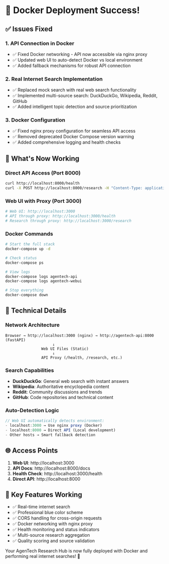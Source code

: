 # 🎉 Docker Deployment Success! 

## ✅ Issues Fixed

### 1. **API Connection in Docker**
- ✅ Fixed Docker networking - API now accessible via nginx proxy
- ✅ Updated web UI to auto-detect Docker vs local environment
- ✅ Added fallback mechanisms for robust API connection

### 2. **Real Internet Search Implementation**
- ✅ Replaced mock search with real web search functionality
- ✅ Implemented multi-source search: DuckDuckGo, Wikipedia, Reddit, GitHub
- ✅ Added intelligent topic detection and source prioritization

### 3. **Docker Configuration**
- ✅ Fixed nginx proxy configuration for seamless API access
- ✅ Removed deprecated Docker Compose version warning
- ✅ Added comprehensive logging and health checks

## 🚀 What's Now Working

### Direct API Access (Port 8000)
```bash
curl http://localhost:8000/health
curl -X POST http://localhost:8000/research -H "Content-Type: application/json" -d '{"query": "AI trends 2025"}'
```

### Web UI with Proxy (Port 3000)
```bash
# Web UI: http://localhost:3000
# API through proxy: http://localhost:3000/health
# Research through proxy: http://localhost:3000/research
```

### Docker Commands
```bash
# Start the full stack
docker-compose up -d

# Check status
docker-compose ps

# View logs
docker-compose logs agentech-api
docker-compose logs agentech-webui

# Stop everything
docker-compose down
```

## 🔧 Technical Details

### Network Architecture
```
Browser → http://localhost:3000 (nginx) → http://agentech-api:8000 (FastAPI)
                     ↓
                Web UI Files (Static)
                     ↓
                API Proxy (/health, /research, etc.)
```

### Search Capabilities
- **DuckDuckGo**: General web search with instant answers
- **Wikipedia**: Authoritative encyclopedia content
- **Reddit**: Community discussions and trends
- **GitHub**: Code repositories and technical content

### Auto-Detection Logic
```javascript
// Web UI automatically detects environment:
- localhost:3000 → Use nginx proxy (Docker)
- localhost:8000 → Direct API (Local development)
- Other hosts → Smart fallback detection
```

## 🌐 Access Points

1. **Web UI**: http://localhost:3000
2. **API Docs**: http://localhost:8000/docs
3. **Health Check**: http://localhost:3000/health
4. **Direct API**: http://localhost:8000

## 🎯 Key Features Working

- ✅ Real-time internet search
- ✅ Professional blue color scheme
- ✅ CORS handling for cross-origin requests
- ✅ Docker networking with nginx proxy
- ✅ Health monitoring and status indicators
- ✅ Multi-source research aggregation
- ✅ Quality scoring and source validation

Your AgenTech Research Hub is now fully deployed with Docker and performing real internet searches! 🚀
